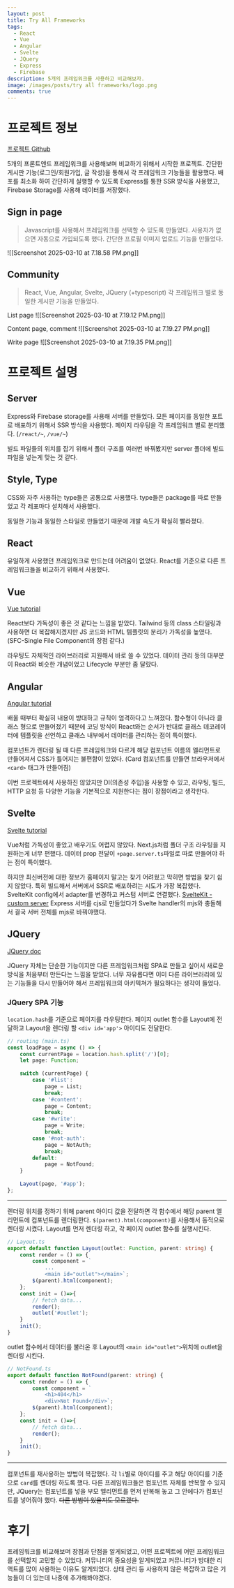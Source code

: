 ```yaml
---
layout: post
title: Try All Frameworks
tags:
  - React
  - Vue
  - Angular
  - Svelte
  - JQuery
  - Express
  - Firebase
description: 5개의 프레임워크를 사용하고 비교해보자.
image: /images/posts/try all frameworks/logo.png
comments: true
---
```



# 프로젝트 정보

[프로젝트 Github](https://github.com/itismilob/Try-all-frameworks)

5개의 프론트앤드 프레임워크를 사용해보며 비교하기 위해서 시작한 프로젝트.
간단한 게시판 기능(로그인/회원가입, 글 작성)을 통해서 각 프레임워크 기능들을 활용했다.
배포를 최소화 하여 간단하게 실행할 수 있도록 Express를 통한 SSR 방식을 사용했고, Firebase Storage를 사용해 데이터를 저장했다.


## Sign in page

> Javascript를 사용해서 프레임워크를 선택할 수 있도록 만들었다.
> 사용자가 없으면 자동으로 가입되도록 했다. 간단한 프로필 이미지 업로드 기능을 만들었다.

![[Screenshot 2025-03-10 at 7.18.58 PM.png]]

## Community

> React, Vue, Angular, Svelte, JQuery (+typescript)
> 각 프레임워크 별로 동일한 게시판 기능을 만들었다.

List page
![[Screenshot 2025-03-10 at 7.19.12 PM.png]]

Content page, comment
![[Screenshot 2025-03-10 at 7.19.27 PM.png]]

Write page
![[Screenshot 2025-03-10 at 7.19.35 PM.png]]

# 프로젝트 설명

## Server

Express와 Firebase storage를 사용해 서버를 만들었다.
모든 페이지를 동일한 포트로 배포하기 위해서 SSR 방식을 사용했다.
페이지 라우팅을 각 프레임워크 별로 분리했다. (`/react/~`, `/vue/~`)

빌드 파일들의 위치를 잡기 위해서 폴더 구조를 여러번 바꿔봤지만 server 폴더에 빌드 파일을 넣는게 맞는 것 같다.

## Style, Type

CSS와 자주 사용하는 type들은 공통으로 사용했다.
type들은 package를 따로 만들었고 각 레포마다 설치해서 사용했다.

동일한 기능과 동일한 스타일로 만들었기 때문에 개발 속도가 확실히 빨라졌다.

## React

유일하게 사용했던 프레임워크로 만드는데 어려움이 없었다.
React를 기준으로 다른 프레임워크들을 비교하기 위해서 사용했다.

## Vue

[Vue tutorial](https://ko.vuejs.org/tutorial/#step-1)

React보다 가독성이 좋은 것 같다는 느낌을 받았다.
Tailwind 등의 class 스타일링과 사용하면 더 복잡해지겠지만 JS 코드와 HTML 템플릿의 분리가 가독성을 높였다. (SFC-Single File Component의 장점 같다.)

라우팅도 자체적인 라이브러리로 지원해서 바로 쓸 수 있었다.
데이터 관리 등의 대부분이 React와 비슷한 개념이었고 Lifecycle 부분만 좀 달랐다.

## Angular

[Angular tutorial](https://angular.dev/tutorials/learn-angular)

배울 때부터 확실히 내용이 방대하고 규칙이 엄격하다고 느껴졌다.
함수형이 아니라 클래스 형으로 만들어졌기 때문에 코딩 방식이 React와는 순서가 반대로 클래스 데코레이터에 템플릿을 선언하고 클래스 내부에서 데이터를 관리하는 점이 특이했다.

컴포넌트가 렌더링 될 때 다른 프레임워크와 다르게 해당 컴포넌트 이름의 엘리먼트로 만들어져서 CSS가 틀어지는 불편함이 있었다. (Card 컴포넌트를 만들면 브라우저에서`<card>` 태그가 만들어짐)

이번 프로젝트에서 사용하진 않았지만 DI(의존성 주입)을 사용할 수 있고, 라우팅, 빌드, HTTP 요청 등 다양한 기능을 기본적으로 지원한다는 점이 장점이라고 생각한다.

## Svelte

[Svelte tutorial](https://svelte.dev/tutorial/svelte/welcome-to-svelte)

Vue처럼 가독성이 좋았고 배우기도 어렵지 않았다.
Next.js처럼 폴더 구조 라우팅을 지원하는게 너무 편했다.
데이터 prop 전달이 `+page.server.ts`파일로 따로 만들어야 하는 점이 특이했다.

하지만 최신버전에 대한 정보가 홈페이지 말고는 찾기 어려웠고 막히면 방법을 찾기 쉽지 않았다.
특히 빌드해서 서버에서 SSR로 배포하려는 시도가 가장 복잡했다.
SvelteKit config에서 adapter를 변경하고 커스텀 서버로 연결했다. [SvelteKit - custom server](https://svelte.dev/docs/kit/adapter-node#Custom-server)
Express 서버를 cjs로 만들었다가 Svelte handler의 mjs와 충돌해서 결국 서버 전체를 mjs로 바꿔야했다.

## JQuery

[JQuery doc](https://api.jquery.com/)

JQuery 자체는 단순한 기능이지만 다른 프레임워크처럼 SPA로 만들고 싶어서 새로운 방식을 처음부터 만든다는 느낌을 받았다.
너무 자유롭다면 이미 다른 라이브러리에 있는 기능들을 다시 만들어야 해서 프레임워크의 아키텍쳐가 필요하다는 생각이 들었다.

### JQuery SPA 기능

`location.hash`를 기준으로 페이지를 라우팅한다.
페이지 outlet 함수를 Layout에 전달하고 Layout을 렌더링 할 `<div id='app'>` 아이디도 전달한다.

```ts
// routing (main.ts)
const loadPage = async () => {
	const currentPage = location.hash.split('/')[0];
	let page: Function;
	
	switch (currentPage) {
		case '#list':
			page = List;
			break;
		case '#content':
			page = Content;
			break;
		case '#write':
			page = Write;
			break;
		case '#not-auth':
			page = NotAuth;
			break;
		default:
			page = NotFound;
	}
	
	Layout(page, '#app');
};
```

---

렌더링 위치를 정하기 위해 parent 아이디 값을 전달하면 각 함수에서 해당 parent 엘리먼트에 컴포넌트를 렌더링한다.
`$(parent).html(component)`를 사용해서 동적으로 렌더링 시켰다.
Layout를 먼저 렌더링 하고, 각 페이지 outlet 함수를 실행시킨다.

```ts
// Layout.ts
export default function Layout(outlet: Function, parent: string) {
	const render = () => {
		const component = `
			...
			<main id="outlet"></main>`;
		$(parent).html(component);
	};
	const init = ()=>{
		// fetch data...
		render();
		outlet('#outlet');
	}
	init();
}
```

outlet 함수에서 데이터를 불러온 후 Layout의 `<main id="outlet">`위치에 outlet을 렌더링 시킨다.

```ts
// NotFound.ts
export default function NotFound(parent: string) {
	const render = () => {
		const component = `
			<h1>404</h1>
			<div>Not Found</div>`;
		$(parent).html(component);
	};
	const init = ()=>{
		// fetch data...
		render();
	}
	init();
}
```

---

컴포넌트를 재사용하는 방법이 복잡했다.
각 `li`별로 아이디를 주고 해당 아이디를 기준으로 `card`를 렌더링 하도록 했다.
다른 프레임워크들은 컴포넌트 자체를 반복할 수 있지만, JQuery는 컴포넌트를 넣을 부모 엘리먼트를 먼저 반복해 놓고 그 안에다가 컴포넌트를 넣어줘야 했다.
~~다른 방법이 있을지도 모르겠다.~~

# 후기

프레임워크를 비교해보며 장점과 단점을 알게되었고, 어떤 프로젝트에 어떤 프레임워크를 선택할지 고민할 수 있었다.
커뮤니티의 중요성을 알게되었고 커뮤니티가 방대한 리액트를 많이 사용하는 이유도 알게되었다.
상태 관리 등 사용하지 않은 복잡하고 많은 기능들이 더 있는데 나중에 추가해봐야겠다.
